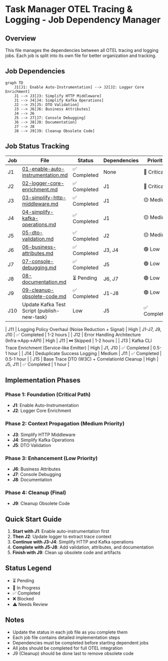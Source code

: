 # Task Manager OTEL Tracing & Logging - Job Dependency Manager

## Overview
This file manages the dependencies between all OTEL tracing and logging jobs. Each job is split into its own file for better organization and tracking.

## Job Dependencies

```mermaid
graph TD
    J1[J1: Enable Auto-Instrumentation] --> J2[J2: Logger Core Enrichment]
    J1 --> J3[J3: Simplify HTTP Middleware]
    J1 --> J4[J4: Simplify Kafka Operations]
    J2 --> J5[J5: DTO Validation]
    J3 --> J6[J6: Business Attributes]
    J4 --> J6
    J5 --> J7[J7: Console Debugging]
    J6 --> J8[J8: Documentation]
    J7 --> J8
    J8 --> J9[J9: Cleanup Obsolete Code]
```

## Job Status Tracking

| Job | File | Status | Dependencies | Priority |
|-----|------|--------|--------------|----------|
| J1 | [01-enable-auto-instrumentation.md](./01-enable-auto-instrumentation.md) | ✅ Completed | None | 🔴 Critical |
| J2 | [02-logger-core-enrichment.md](./02-logger-core-enrichment.md) | ✅ Completed | J1 | 🔴 Critical |
| J3 | [03-simplify-http-middleware.md](./03-simplify-http-middleware.md) | ✅ Completed | J1 | 🟡 Medium |
| J4 | [04-simplify-kafka-operations.md](./04-simplify-kafka-operations.md) | ✅ Completed | J1 | 🟡 Medium |
| J5 | [05-dto-validation.md](./05-dto-validation.md) | ✅ Completed | J2 | 🟡 Medium |
| J6 | [06-business-attributes.md](./06-business-attributes.md) | ✅ Completed | J3, J4 | 🟢 Low |
| J7 | [07-console-debugging.md](./07-console-debugging.md) | ✅ Completed | J5 | 🟢 Low |
| J8 | [08-documentation.md](./08-documentation.md) | ⏳ Pending | J6, J7 | 🟢 Low |
| J9 | [09-cleanup-obsolete-code.md](./09-cleanup-obsolete-code.md) | ✅ Completed | J1-J8 | 🟢 Low |
| J10 | Update Kafka Test Script (publish-new-task) | Low | J5 | ✅ Completed | 0.5-1 hour |

| J11 | Logging Policy Overhaul (Noise Reduction + Signal) | High | J1-J7, J9, J10 | ✅ Completed | 1-2 hours |
| J12 | Error Handling Architecture (Infra→App→API) | High | J11 | ⏭️ Skipped | 1-2 hours |
| J13 | Kafka CLI Trace Enrichment (Service-like Emitter) | High | J1, J10 | ✅ Completed | 0.5-1 hour |
| J14 | Deduplicate Success Logging | Medium | J11 | ✅ Completed | 0.5-1 hour |
| J15 | Base Trace DTO (W3C) + CorrelationId Cleanup | High | J5, J11 | ✅ Completed | 1 hour |

## Implementation Phases

### Phase 1: Foundation (Critical Path)
- **J1**: Enable Auto-Instrumentation
- **J2**: Logger Core Enrichment

### Phase 2: Context Propagation (Medium Priority)
- **J3**: Simplify HTTP Middleware
- **J4**: Simplify Kafka Operations
- **J5**: DTO Validation

### Phase 3: Enhancement (Low Priority)
- **J6**: Business Attributes
- **J7**: Console Debugging
- **J8**: Documentation

### Phase 4: Cleanup (Final)
- **J9**: Cleanup Obsolete Code

## Quick Start Guide

1. **Start with J1**: Enable auto-instrumentation first
2. **Then J2**: Update logger to extract trace context
3. **Continue with J3-J4**: Simplify HTTP and Kafka operations
4. **Complete with J5-J8**: Add validation, attributes, and documentation
5. **Finish with J9**: Clean up obsolete code and artifacts

## Status Legend
- ⏳ Pending
- 🔄 In Progress
- ✅ Completed
- ❌ Blocked
- ⚠️ Needs Review

## Notes
- Update the status in each job file as you complete them
- Each job file contains detailed implementation steps
- Dependencies must be completed before starting dependent jobs
- All jobs should be completed for full OTEL integration
- J9 (Cleanup) should be done last to remove obsolete code
